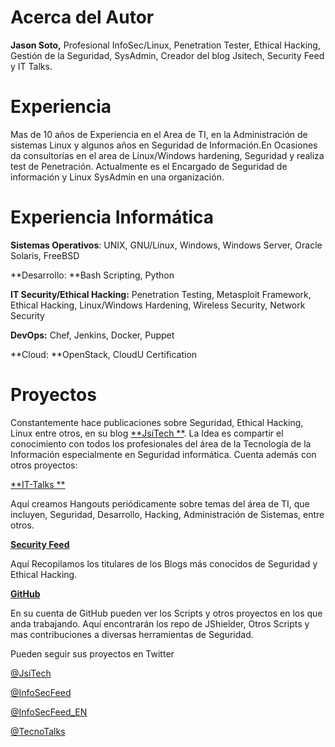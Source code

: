 # Acerca del Autor

**Jason Soto,** Profesional InfoSec/Linux, Penetration Tester, Ethical Hacking, Gestión de la Seguridad, SysAdmin, Creador del blog Jsitech, Security Feed y IT Talks.

# Experiencia

Mas de 10 años de Experiencia en el Area de TI, en la Administración de sistemas Linux y algunos años en Seguridad de Información.En Ocasiones da consultorías en el area de Linux/Windows hardening, Seguridad y realiza test de Penetración. Actualmente es el Encargado de Seguridad de información y Linux SysAdmin en una organización.

# Experiencia Informática

**Sistemas Operativos**: UNIX, GNU/Linux, Windows, Windows Server, Oracle Solaris, FreeBSD

**Desarrollo: **Bash Scripting, Python

**IT Security/Ethical Hacking:** Penetration Testing, Metasploit Framework, Ethical Hacking, Linux/Windows Hardening, Wireless Security, Network Security

**DevOps:** Chef, Jenkins, Docker, Puppet

**Cloud: **OpenStack, CloudU Certification

# Proyectos

Constantemente hace publicaciones sobre Seguridad, Ethical Hacking, Linux entre otros, en su blog [**JsiTech
**](http://jsitech.com). La Idea es compartir el conocimiento con todos los profesionales del área de la Tecnología de la Información especialmente en Seguridad informática. Cuenta además con otros proyectos:

[**IT-Talks
**](http://it-talks.org)

Aquí creamos Hangouts periódicamente sobre temas del área de TI, que incluyen, Seguridad, Desarrollo, Hacking, Administración de Sistemas, entre otros.

[**Security Feed**](http://securityfeed.info)

Aquí Recopilamos los titulares de los Blogs más conocidos de Seguridad y Ethical Hacking.

[**GitHub**
](https://github.com/Jsitech/)

En su cuenta de GitHub pueden ver los Scripts y otros proyectos en los que anda trabajando. Aquí encontrarán los repo de JShielder, Otros Scripts y mas contribuciones a diversas herramientas de Seguridad.


Pueden seguir sus proyectos en Twitter

[@JsiTech
](http://www.twitter.com/jsitech)

[@InfoSecFeed
](http://www.twitter.com/infosecfeed)

[@InfoSecFeed_EN
](http://www.twitter.com/infosecfeed_en)

[@TecnoTalks](http://www.twitter.com/TecnoTalks)